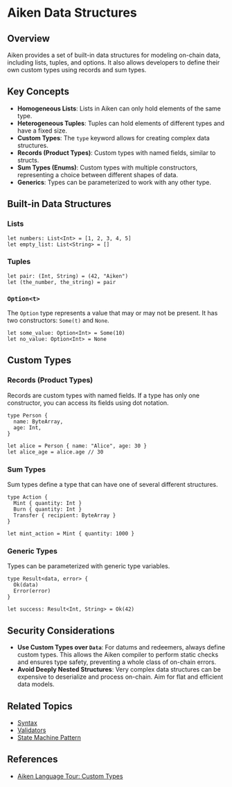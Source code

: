 # Aiken Data Structures

## Overview

Aiken provides a set of built-in data structures for modeling on-chain data, including lists, tuples, and options. It also allows developers to define their own custom types using records and sum types.

## Key Concepts

- **Homogeneous Lists**: Lists in Aiken can only hold elements of the same type.
- **Heterogeneous Tuples**: Tuples can hold elements of different types and have a fixed size.
- **Custom Types**: The `type` keyword allows for creating complex data structures.
- **Records (Product Types)**: Custom types with named fields, similar to structs.
- **Sum Types (Enums)**: Custom types with multiple constructors, representing a choice between different shapes of data.
- **Generics**: Types can be parameterized to work with any other type.

## Built-in Data Structures

### Lists

```aiken
let numbers: List<Int> = [1, 2, 3, 4, 5]
let empty_list: List<String> = []
```

### Tuples

```aiken
let pair: (Int, String) = (42, "Aiken")
let (the_number, the_string) = pair
```

### `Option<t>`

The `Option` type represents a value that may or may not be present. It has two constructors: `Some(t)` and `None`.

```aiken
let some_value: Option<Int> = Some(10)
let no_value: Option<Int> = None
```

## Custom Types

### Records (Product Types)

Records are custom types with named fields. If a type has only one constructor, you can access its fields using dot notation.

```aiken
type Person {
  name: ByteArray,
  age: Int,
}

let alice = Person { name: "Alice", age: 30 }
let alice_age = alice.age // 30
```

### Sum Types

Sum types define a type that can have one of several different structures.

```aiken
type Action {
  Mint { quantity: Int }
  Burn { quantity: Int }
  Transfer { recipient: ByteArray }
}

let mint_action = Mint { quantity: 1000 }
```

### Generic Types

Types can be parameterized with generic type variables.

```aiken
type Result<data, error> {
  Ok(data)
  Error(error)
}

let success: Result<Int, String> = Ok(42)
```

## Security Considerations

- **Use Custom Types over `Data`**: For datums and redeemers, always define custom types. This allows the Aiken compiler to perform static checks and ensures type safety, preventing a whole class of on-chain errors.
- **Avoid Deeply Nested Structures**: Very complex data structures can be expensive to deserialize and process on-chain. Aim for flat and efficient data models.

## Related Topics

- [Syntax](./syntax.md)
- [Validators](./validators.md)
- [State Machine Pattern](../patterns/state-machines.md)

## References

- [Aiken Language Tour: Custom Types](https://aiken-lang.org/language-tour/custom-types)
